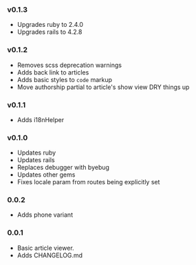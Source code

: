 ### v0.1.3
- Upgrades ruby to 2.4.0
- Upgrades rails to 4.2.8

### v0.1.2
- Removes scss deprecation warnings
- Adds back link to articles
- Adds basic styles to `code` markup
- Move authorship partial to article's show view DRY things up

### v0.1.1
- Adds i18nHelper

### v0.1.0
- Updates ruby
- Updates rails
- Replaces debugger with byebug
- Updates other gems
- Fixes locale param from routes being explicitly set

### 0.0.2
- Adds phone variant

### 0.0.1
- Basic article viewer.
- Adds CHANGELOG.md
